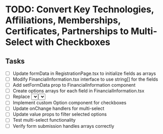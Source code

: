# TODO: Convert Key Technologies, Affiliations, Memberships, Certificates, Partnerships to Multi-Select with Checkboxes

## Tasks
- [ ] Update formData in RegistrationPage.tsx to initialize fields as arrays
- [ ] Modify FinancialInformation.tsx interface to use string[] for the fields
- [ ] Add setFormData prop to FinancialInformation component
- [ ] Create options arrays for each field in FinancialInformation.tsx
- [ ] Replace <select> elements with <Select isMulti> components
- [ ] Implement custom Option component for checkboxes
- [ ] Update onChange handlers for multi-select
- [ ] Update value props to filter selected options
- [ ] Test multi-select functionality
- [ ] Verify form submission handles arrays correctly
